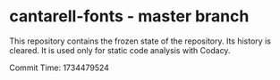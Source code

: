 # cantarell-fonts - master branch

This repository contains the frozen state of the repository.
Its history is cleared. It is used only for static code
analysis with Codacy.

Commit Time: 1734479524